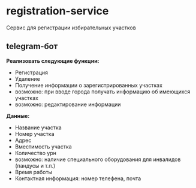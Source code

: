 # registration-service
Cервис для регистрации избирательных участков 
## telegram-бот
**Реализовать следующие функции:** 
- Регистрация
- Удаление
- Получение информации о зарегистрированных участках
- возможно: при вводе города получать информацию об имеющихся участках
- возможно: редактирование информации 

**Данные:**
- Название участка
- Номер участка
- Адрес
- Вместимость участка
- Количество урн
- возможно: наличие специального оборудования для инвалидов (пандусы и т.п.)
- Время работы
- Контактная информация: номер телефена, почта
